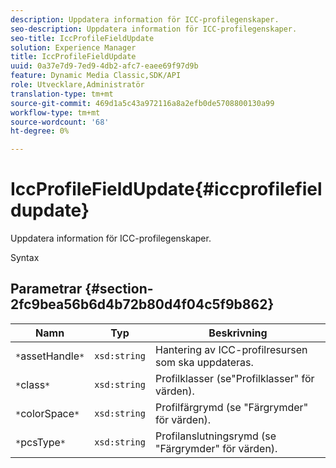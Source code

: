 ```yaml
---
description: Uppdatera information för ICC-profilegenskaper.
seo-description: Uppdatera information för ICC-profilegenskaper.
seo-title: IccProfileFieldUpdate
solution: Experience Manager
title: IccProfileFieldUpdate
uuid: 0a37e7d9-7ed9-4db2-afc7-eaee69f97d9b
feature: Dynamic Media Classic,SDK/API
role: Utvecklare,Administratör
translation-type: tm+mt
source-git-commit: 469d1a5c43a972116a8a2efb0de5708800130a99
workflow-type: tm+mt
source-wordcount: '68'
ht-degree: 0%

---
```



# IccProfileFieldUpdate{#iccprofilefieldupdate}

Uppdatera information för ICC-profilegenskaper.

Syntax

## Parametrar {#section-2fc9bea56b6d4b72b80d4f04c5f9b862}

| Namn | Typ | Beskrivning |
|---|---|---|
| `*`assetHandle`*` | `xsd:string` | Hantering av ICC-profilresursen som ska uppdateras. |
| `*`class`*` | `xsd:string` | Profilklasser (se&quot;Profilklasser&quot; för värden). |
| `*`colorSpace`*` | `xsd:string` | Profilfärgrymd (se &quot;Färgrymder&quot; för värden). |
| `*`pcsType`*` | `xsd:string` | Profilanslutningsrymd (se &quot;Färgrymder&quot; för värden). |


